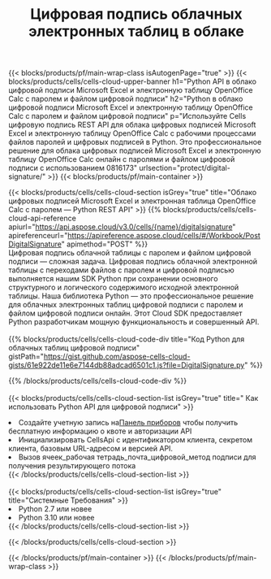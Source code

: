 ﻿---
title:  Цифровая подпись облачных электронных таблиц в облаке
description:  Облачные API и SDK для цифровой подписи Microsoft Excel и OpenOffice Calc. Цифровая подпись электронных таблиц по Cells Облако API. SDK поддерживает различные языки разработки. Среди них Android, C#, Go, Java, NodeJS, Perl, PHP, Python, Ruby и swift.
url: /ru/python/protect/digital-signature/
---
{{< blocks/products/pf/main-wrap-class isAutogenPage="true" >}}
{{< blocks/products/cells/cells-cloud-upper-banner h1="Python API в облако цифровой подписи Microsoft Excel и электронную таблицу OpenOffice Calc с паролем и файлом цифровой подписи" h2="Python в облако цифровой подписи Microsoft Excel и электронную таблицу OpenOffice Calc с паролем и файлом цифровой подписи" p="Используйте Cells цифровую подпись REST API для облака цифровых подписей Microsoft Excel и электронную таблицу OpenOffice Calc с рабочими процессами файлов паролей и цифровых подписей в Python. Это профессиональное решение для облака цифровых подписей Microsoft Excel и электронную таблицу OpenOffice Calc онлайн с паролями и файлом цифровой подписи с использованием 0816173" urlsection="protect/digital-signature/" >}}
{{< blocks/products/pf/main-container >}}

{{< blocks/products/cells/cells-cloud-section isGrey="true" title="Облако цифровых подписей Microsoft Excel и электронная таблица OpenOffice Calc с паролем — Python REST API" >}}
{{% blocks/products/cells/cells-cloud-api-reference apiurl="https://api.aspose.cloud/v3.0/cells/{name}/digitalsignature" apireferenceurl="https://apireference.aspose.cloud/cells/#/Workbook/PostDigitalSignature" apimethod="POST" %}}
<br/>
Цифровая подпись облачной таблицы с паролем и файлом цифровой подписи — сложная задача. Цифровая подпись облачной электронной таблицы с переходами файлов с паролем и цифровой подписью выполняется нашим SDK Python при сохранении основного структурного и логического содержимого исходной электронной таблицы. Наша библиотека Python — это профессиональное решение для облачных электронных таблиц цифровой подписи с паролем и файлом цифровой подписи онлайн. Этот Cloud SDK предоставляет Python разработчикам мощную функциональность и совершенный API.
<br/>
<br/>
{{% blocks/products/cells/cells-cloud-code-div title="Код Python для облачных таблиц цифровой подписи" gistPath="https://gist.github.com/aspose-cells-cloud-gists/61e922de11e6e7144db88adcad6501c1.js?file=DigitalSignature.py" %}}
  
{{% /blocks/products/cells/cells-cloud-code-div %}}
<br/>
<br/>
{{< blocks/products/cells/cells-cloud-section-list isGrey="true" title=" Как использовать Python API для цифровой подписи" >}}
<li> Создайте учетную запись на<a href="https://dashboard.aspose.cloud/">Панель приборов</a> чтобы получить бесплатную информацию о квоте и авторизации API</li>
<li>Инициализировать CellsApi с идентификатором клиента, секретом клиента, базовым URL-адресом и версией API.</li>
<li>Вызов ячеек_рабочая тетрадь_почта_цифровой_метод подписи для получения результирующего потока</li>
{{< /blocks/products/cells/cells-cloud-section-list >}}
<br/>
<br/>
{{< blocks/products/cells/cells-cloud-section-list isGrey="true" title="Системные Требования" >}}
<li>Python 2.7 или новее</li>
<li>Python 3.10 или новее</li>
{{< /blocks/products/cells/cells-cloud-section-list >}}

{{< /blocks/products/cells/cells-cloud-section >}}

{{< /blocks/products/pf/main-container >}}
{{< /blocks/products/pf/main-wrap-class >}}
